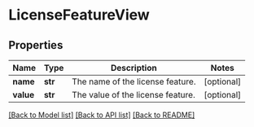 # LicenseFeatureView

## Properties
Name | Type | Description | Notes
------------ | ------------- | ------------- | -------------
**name** | **str** | The name of the license feature. | [optional] 
**value** | **str** | The value of the license feature. | [optional] 

[[Back to Model list]](../README.md#documentation-for-models) [[Back to API list]](../README.md#documentation-for-api-endpoints) [[Back to README]](../README.md)


